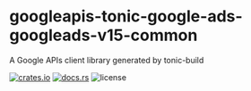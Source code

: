# googleapis-tonic-google-ads-googleads-v15-common

A Google APIs client library generated by tonic-build

[![crates.io](https://img.shields.io/crates/v/googleapis-tonic-google-ads-googleads-v15-common)](https://crates.io/crates/googleapis-tonic-google-ads-googleads-v15-common)
[![docs.rs](https://img.shields.io/docsrs/googleapis-tonic-google-ads-googleads-v15-common)](https://docs.rs/googleapis-tonic-google-ads-googleads-v15-common)
![license](https://img.shields.io/crates/l/googleapis-tonic-google-ads-googleads-v15-common)
